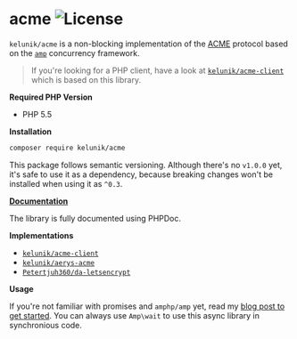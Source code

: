 # acme ![License](https://img.shields.io/badge/license-MIT-blue.svg?style=flat-square)

`kelunik/acme` is a non-blocking implementation of the [ACME](https://github.com/ietf-wg-acme/acme) protocol based on the [`amp`](https://github.com/amphp/amp) concurrency framework.

> If you're looking for a PHP client, have a look at [`kelunik/acme-client`](https://github.com/kelunik/acme-client) which is based on this library.

**Required PHP Version**

- PHP 5.5

**Installation**

```bash
composer require kelunik/acme
```

This package follows semantic versioning. Although there's no `v1.0.0` yet, it's safe to use it as a dependency, because breaking changes won't be installed when using it as `^0.3`.

**[Documentation](https://docs.kelunik.com/kelunik/acme)**

The library is fully documented using PHPDoc.

**Implementations**

 - [`kelunik/acme-client`](https://github.com/kelunik/acme-client)
 - [`kelunik/aerys-acme`](https://github.com/kelunik/aerys-acme)
 - [`Petertjuh360/da-letsencrypt`](https://github.com/Petertjuh360/da-letsencrypt)

**Usage**

If you're not familiar with promises and `amphp/amp` yet, read my [blog post to get started](http://blog.kelunik.com/2015/09/20/getting-started-with-amp.html).
You can always use `Amp\wait` to use this async library in synchronious code.
